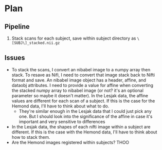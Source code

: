 # Plan

## Pipeline

1. Stack scans for each subject, save within subject directory as `\[SUBJ\]_stacked.nii.gz`

## Issues

- To stack the scans, I convert an nibabel image to a numpy array then stack. To resave as Nifi, I need to convert that image stack back to Nifti format and save. An nibabel image object has a header, affine, and dataobj attributes. I need to provide a value for affine when converting the stacked numpy array to nibabel image (or not? it's an optional parameter so maybe it doesn't matter). In the Lesjak data, the affine values are different for each scan of a subject. If this is the case for the Hemond data, I'll have to think about what to do.
    - They're similar enough in the Lesjak data that I could just pick any one. But I should look into the significance of the affine in case it's important and very sensitive to differences
- In the Lesjak data, the shapes of each nifti image within a subject are different. If this is the case with the Hemond data, I'll have to think about how to stack them. 
- Are the Hemond images registered within subjects?
THOO
